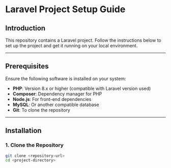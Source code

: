 # Laravel Project Setup Guide

## Introduction

This repository contains a Laravel project. Follow the instructions below to set up the project and get it running on your local environment.

---

## Prerequisites

Ensure the following software is installed on your system:

- **PHP**: Version 8.x or higher (compatible with Laravel version used)
- **Composer**: Dependency manager for PHP
- **Node.js**: For front-end dependencies
- **MySQL**: Or another compatible database
- **Git**: To clone the repository

---

## Installation

### 1. Clone the Repository
```bash
git clone <repository-url>
cd <project-directory>
